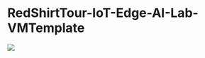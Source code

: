 # RedShirtTour-IoT-Edge-AI-Lab-VMTemplate
<a href="https://azuredeploy.net/?repository=https://github.com/Jiycefer/RedShirtTour-IoT-Edge-AI-Lab-VMTemplate?ptmpl=https://github.com/Jiycefer/RedShirtTour-IoT-Edge-AI-Lab-VMTemplate/blob/master/azuredeploy.parameters.json" target="_blank">
    <img src="http://azuredeploy.net/deploybutton.png"/>
</a>
